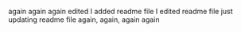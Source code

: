 again again again edited I added readme file
I edited readme file
just updating readme file again, again, again
again
